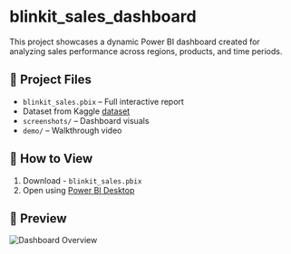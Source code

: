 # blinkit_sales_dashboard
This project showcases a dynamic Power BI dashboard created for analyzing sales performance across regions, products, and time periods.

## 📁 Project Files
- `blinkit_sales.pbix` – Full interactive report
- Dataset from Kaggle [dataset](https://www.kaggle.com/datasets/arunkumaroraon/blinkit-grocery-dataset) 
- `screenshots/` – Dashboard visuals
- `demo/` – Walkthrough video


## 🚀 How to View
1. Download - `blinkit_sales.pbix`
2. Open using [Power BI Desktop](https://powerbi.microsoft.com/en-us/desktop/)

## 📸 Preview
![Dashboard Overview](screenshots/dashboard-overview.png)
